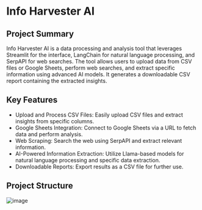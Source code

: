 # Info Harvester AI

## Project Summary
Info Harvester AI is a data processing and analysis tool that leverages Streamlit for the interface, LangChain for natural language processing, and SerpAPI for web searches. The tool allows users to upload data from CSV files or Google Sheets, perform web searches, and extract specific information using advanced AI models. It generates a downloadable CSV report containing the extracted insights.

## Key Features
* Upload and Process CSV Files: Easily upload CSV files and extract insights from specific columns.
* Google Sheets Integration: Connect to Google Sheets via a URL to fetch data and perform analysis.
* Web Scraping: Search the web using SerpAPI and extract relevant information.
* AI-Powered Information Extraction: Utilize Llama-based models for natural language processing and specific data extraction.
* Downloadable Reports: Export results as a CSV file for further use.

## Project Structure

![image](https://github.com/user-attachments/assets/56d6b559-f526-4d70-8518-5087fb916357)

